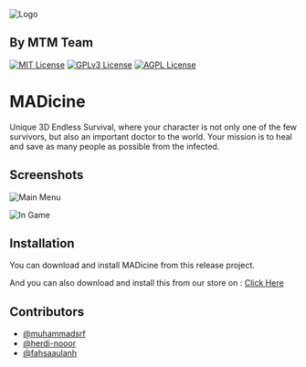 
![Logo](https://lh6.googleusercontent.com/iYWtBuTsG6dF1kpnZaMsoAzCnm_Q4fYDpQ9Upa151vxDJ5xqZhiI8o-AEYDDJGwpgeE=w2400)

## By MTM Team

[![MIT License](https://img.shields.io/badge/License-MIT-green.svg)](https://choosealicense.com/licenses/mit/)
[![GPLv3 License](https://img.shields.io/badge/License-GPL%20v3-yellow.svg)](https://opensource.org/licenses/)
[![AGPL License](https://img.shields.io/badge/license-AGPL-blue.svg)](http://www.gnu.org/licenses/agpl-3.0)



# MADicine
Unique 3D Endless Survival, where your character is not only one of the few survivors, but also an important doctor to the world. Your mission is to heal and save as many people as possible from the infected.

## Screenshots

![Main Menu](https://lh6.googleusercontent.com/DB938nH69g7GfVeDutAzU0FDLghmWvc1V4ZbVJQGGCXmUC05XPnjseHIeTtZKS7La8c=w2400)

![In Game](https://lh4.googleusercontent.com/nH6UOAdYa4WT4KD-LylZG62jrjxi44wmZ9N8kS0Eo-lzFFCtZTMB3c7_egdPcZEdc9g=w2400)


## Installation

You can download and install MADicine from this release project.

And you can also download and install this from our store on :
[Click Here](https://catcatexe.itch.io/madicine)
    
## Contributors
- [@muhammadsrf](https://github.com/muhammadsrf)
- [@herdi-nooor](https://github.com/herdi-nooor)
- [@fahsaaulanh](https://github.com/fahsaaulanh)

